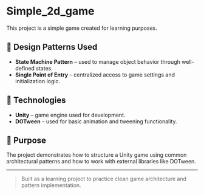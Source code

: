 # Simple_2d_game

This project is a simple game created for learning purposes.

## 🧠 Design Patterns Used

- **State Machine Pattern** – used to manage object behavior through well-defined states.
- **Single Point of Entry** – centralized access to game settings and initialization logic.

## 🧰 Technologies

- **Unity** – game engine used for development.
- **DOTween** – used for basic animation and tweening functionality.

## 🎯 Purpose

The project demonstrates how to structure a Unity game using common architectural patterns and how to work with external libraries like DOTween.

---

> Built as a learning project to practice clean game architecture and pattern implementation.
